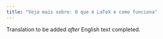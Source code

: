 ```yaml
---
title: "Veja mais sobre: O que é LaTeX e como funciona"
---
```

Translation to be added _after_ English text completed.
